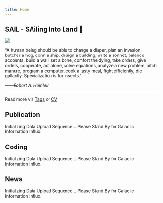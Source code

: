 ```yaml
---
title: Home
---
```


## SAIL - SAiling Into Land 🌄

![](images/Quotefancy.jpg)

“A human being should be able to change a diaper, plan an invasion, butcher a hog, conn a ship, design a building, write a sonnet, balance accounts, build a wall, set a bone, comfort the dying, take orders, give orders, cooperate, act alone, solve equations, analyze a new problem, pitch manure, program a computer, cook a tasty meal, fight efficiently, die gallantly. Specialization is for insects.”

——*Robert A. Heinlein*

---

 Read more via [Tags](/tags/) or [CV](https://cv.xiewei.link)

## Publication

Initializing Data Upload Sequence... Please Stand By for Galactic Information Influx.

<!-- {{< books >}} -->

## Coding

Initializing Data Upload Sequence... Please Stand By for Galactic Information Influx.

<!-- {{< movies >}} -->

## News

Initializing Data Upload Sequence... Please Stand By for Galactic Information Influx.

